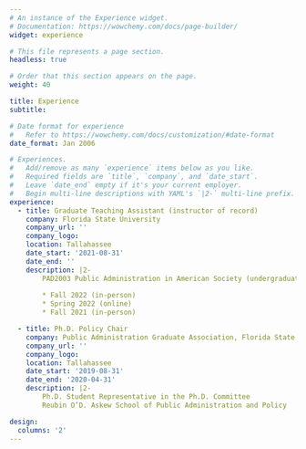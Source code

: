 ```yaml
---
# An instance of the Experience widget.
# Documentation: https://wowchemy.com/docs/page-builder/
widget: experience

# This file represents a page section.
headless: true

# Order that this section appears on the page.
weight: 40

title: Experience
subtitle:

# Date format for experience
#   Refer to https://wowchemy.com/docs/customization/#date-format
date_format: Jan 2006

# Experiences.
#   Add/remove as many `experience` items below as you like.
#   Required fields are `title`, `company`, and `date_start`.
#   Leave `date_end` empty if it's your current employer.
#   Begin multi-line descriptions with YAML's `|2-` multi-line prefix.
experience:
  - title: Graduate Teaching Assistant (instructor of record)
    company: Florida State University
    company_url: ''
    company_logo: 
    location: Tallahassee
    date_start: '2021-08-31'
    date_end: ''
    description: |2-
        PAD2003 Public Administration in American Society (undergraduate-level)
        
        * Fall 2022 (in-person)
        * Spring 2022 (online)
        * Fall 2021 (in-person)

  - title: Ph.D. Policy Chair
    company: Public Administration Graduate Association, Florida State University
    company_url: ''
    company_logo: 
    location: Tallahassee
    date_start: '2019-08-31'
    date_end: '2020-04-31'
    description: |2-
        Ph.D. Student Representative in the Ph.D. Committee
        Reubin O’D. Askew School of Public Administration and Policy

design:
  columns: '2'
---
```

